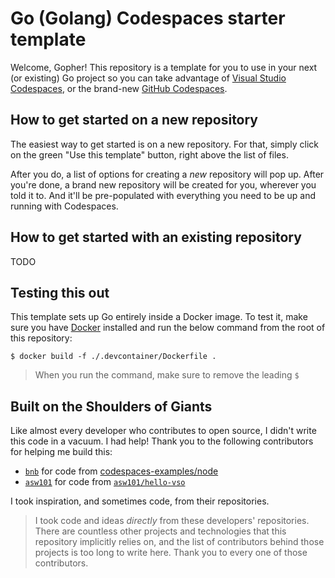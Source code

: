# Go (Golang) Codespaces starter template

Welcome, Gopher! This repository is a template for you to use in your next (or existing) Go project so you can take advantage of [Visual Studio Codespaces](https://visualstudio.microsoft.com/services/visual-studio-codespaces/), or the brand-new [GitHub Codespaces](https://github.com/features/codespaces).

## How to get started on a new repository

The easiest way to get started is on a new repository. For that, simply click on the green "Use this template" button, right above the list of files.

After you do, a list of options for creating a _new_ repository will pop up. After you're done, a brand new repository will be created for you, wherever you told it to. And it'll be pre-populated with everything you need to be up and running with Codespaces.

## How to get started with an existing repository

TODO

## Testing this out

This template sets up Go entirely inside a Docker image. To test it, make sure you have [Docker](https://docker.com) installed and run the below command from the root of this repository:

```console
$ docker build -f ./.devcontainer/Dockerfile .
```

>When you run the command, make sure to remove the leading `$`

## Built on the Shoulders of Giants

Like almost every developer who contributes to open source, I didn't write this code in a vacuum. I had help! Thank you to the following contributors for helping me build this:

- [`bnb`](https://github.com/bnb) for code from [codespaces-examples/node](https://github.com/codespaces-examples/node
)
- [`asw101`](https://github.com/asw101) for code from [`asw101/hello-vso`](https://github.com/asw101/hello-vso)

I took inspiration, and sometimes code, from their repositories.

>I took code and ideas _directly_ from these developers' repositories. There are countless other projects and technologies that this repository implicitly relies on, and the list of contributors behind those projects is too long to write here. Thank you to every one of those contributors.